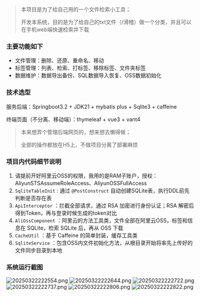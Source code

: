 > 本项目是为了给自己用的一个文件检索小工具；
>
> 开发本系统，目的是为了给自己的txt文件（/滑稽）做一个分类，并且可以在手机web端快速检索并下载

### 主要功能如下

- 文件管理：删除、还原、重命名、移动
- 标签管理：列表、检索、打标签、移除标签、文件夹标签
- 数据维护：数据导出备份、SQL数据导入恢复、OSS数据初始化

### 技术选型

服务后端：Springboot3.2 + JDK21 + mybatis plus + Sqlite3 + caffeine

终端页面（不分离、移动端）：thymeleaf + vue3 + vant4

> 本来想弄个管理后端网页的，想来想去懒得做；
>
> 全部的操作都放在H5上，不做项目分离了部署麻烦

### 项目内代码细节说明

1. 请提前开好阿里云OSS的权限，我用的是RAM子账户，授权： AliyunSTSAssumeRoleAccess、AliyunOSSFullAccess
2. `SqliteTableInit` : 通过 `@PostConstruct` 自动创建SQLite表，执行DDL前先判断是否存在表
3. `ApiInterceptor` ：拦截全部请求，通过 RSA 加密进行身份认证；RSA 解密后得到Token，再与登录时候生成的token对比
4. `AliOssComponent` ：阿里云的方法工具类，文件全部在阿里云OSS，标签和信息在 SQLite，检索 SQLite 后，再从 OSS 下载
5. `CacheUtil` ：基于 Caffeine 的简单封装，缓存工具类
6. `SqliteService` ：包含OSS内文件初始化方法，从根目录开始将率先上传好的文件同步目录到本地

### 系统运行截图

![20250322222554.png](img/20250322222554.png)
![20250322222644.png](img/20250322222644.png)
![20250322222722.png](img/20250322222722.png)
![20250322222737.png](img/20250322222737.png)
![20250322222806.png](img/20250322222806.png)
![20250322222822.png](img/20250322222822.png)